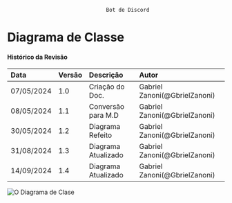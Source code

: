									Bot de Discord
# Diagrama de Classe
 
#### Histórico da Revisão
| Data   | Versão       | Descrição  |  Autor  |
| :---------- | :--------- | :-------------------------------- | :-------------------------------- |
| 07/05/2024 | 1.0 | Criação do Doc.| Gabriel Zanoni(@GbrielZanoni) |
| 08/05/2024 | 1.1 | Conversão para M.D| Gabriel Zanoni(@GbrielZanoni)|
| 30/05/2024 | 1.2 | Diagrama Refeito  | Gabriel Zanoni(@GbrielZanoni)|
| 31/08/2024 | 1.3 | Diagrama Atualizado  | Gabriel Zanoni(@GbrielZanoni)|
| 14/09/2024 | 1.4 | Diagrama Atualizado  | Gabriel Zanoni(@GbrielZanoni)|



![O Diagrama de Clase](https://i.imgur.com/eSZudJP.png)
